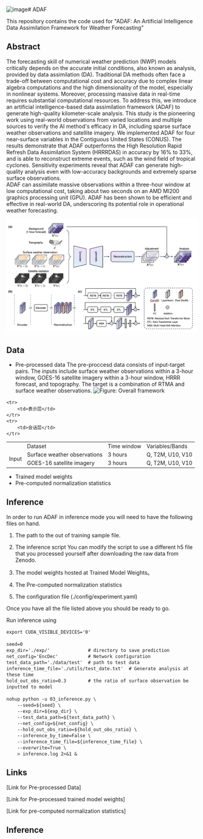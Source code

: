 ![image](https://github.com/user-attachments/assets/48d77575-4c61-4346-bf16-4245474b3dbc)# ADAF

This repository contains the code used for "ADAF: An Artificial Intelligence Data Assimilation Framework for Weather Forecasting"

## Abstract
The forecasting skill of numerical weather prediction (NWP) models critically depends on the accurate initial conditions, also known as analysis, provided by data assimilation (DA).
Traditional DA methods often face a trade-off between computational cost and accuracy due to complex linear algebra computations and the high dimensionality of the model, especially in nonlinear systems. Moreover, processing massive data in real-time requires substantial computational resources.
To address this, we introduce an artificial intelligence-based data assimilation framework (ADAF) to generate high-quality kilometer-scale analysis. 
This study is the pioneering work using real-world observations from varied locations and multiple sources to verify the AI method's efficacy in DA, including sparse surface weather observations and satellite imagery.
We implemented ADAF for four near-surface variables in the Contiguous United States (CONUS). 
The results demonstrate that ADAF outperforms the High Resolution Rapid Refresh Data Assimilation System (HRRRDAS) in accuracy by 16\% to 33\%, and is able to reconstruct extreme events, such as the wind field of tropical cyclones. 
Sensitivity experiments reveal that ADAF can generate high-quality analysis even with low-accuracy backgrounds and extremely sparse surface observations.  
ADAF can assimilate massive observations within a three-hour window at low computational cost, taking about two seconds on an AMD MI200 graphics processing unit (GPU). 
ADAF has been shown to be efficient and effective in real-world DA, underscoring its potential role in operational weather forecasting.

![Figure: Overall framework](/assets/framework.png)


## Data
- Pre-processed data
  The pre-proccesd data consists of input-target pairs. The inputs include surface weather observations within a 3-hour window, GOES-16 satellite imagery within a 3-hour window, HRRR forecast, and topography. The target is a combination of RTMA and surface weather observations.
![Figure: Overall framework](/assets/pre-proccesd_data.png)

<table>
	<tr>
	    <td></td>
	    <td>Dataset</td>
	    <td>Time window</td>
	    <td>Variables/Bands</td>
	</tr>
	<tr>
	    <td rowspan="4">Input</td>
	    <td>Surface weather observations</td>
	    <td>3 hours</td>
	    <td>Q, T2M, U10, V10</td>  
	</tr>
 	<tr>
	    <td>GOES-16 satellite imagery</td>
	    <td>3 hours</td>
	    <td>Q, T2M, U10, V10</td>  
	</tr>

	<tr>
	    <td>表示层</td>
	</tr>
	<tr>
	    <td>会话层</td>
	</tr>



</table>

- Trained model weights
- Pre-computed normalization statistics

## Inference
In order to run ADAF in inference mode you will need to have the following files on hand.

1. The path to the out of training sample file.

2. The inference script
You can modify the script to use a different h5 file that you processed yourself after downloading the raw data from Zenodo.

3. The model weights hosted at Trained Model Weights。

4. The Pre-computed normalization statistics

5. The configuration file (./config/experiment.yaml)

Once you have all the file listed above you should be ready to go.

Run inference using
```shell
export CUDA_VISIBLE_DEVICES='0'

seed=0
exp_dir='./exp/'              # directory to save prediction 
net_config='EncDec'           # Network configuration
test_data_path='./data/test'  # path to test data
inference_time_file='./utils/test_date.txt'  # Generate analysis at these time
hold_out_obs_ratio=0.3        # the ratio of surface observation be inputted to model

nohup python -u 03_inference.py \
    --seed=${seed} \
    --exp_dir=${exp_dir} \
    --test_data_path=${test_data_path} \
    --net_config=${net_config} \
    --hold_out_obs_ratio=${hold_out_obs_ratio} \
    --inference_by_time=False \
    --inference_time_file=${inference_time_file} \
    --overwrite=True \
    > inference.log 2>&1 &

```


## Links

[Link for Pre-processed Data]

[Link for Pre-processed trained model weights]

[Link for pre-computed normalization statistics]










## Inference
